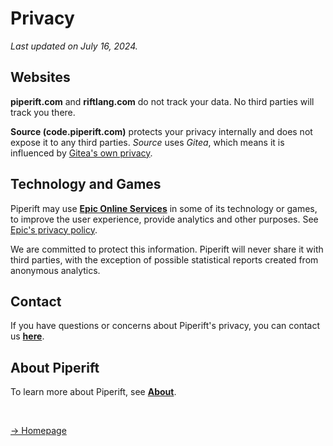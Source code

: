 
# Privacy
_Last updated on July 16, 2024._


## Websites
**piperift.com** and **riftlang.com** do not track your data. No third parties will track you there.

**Source (code.piperift.com)** protects your privacy internally and does not expose it to any third parties. _Source_ uses _Gitea_, which means it is influenced by [Gitea's own privacy](https://about.gitea.com/privacy-policy).


## Technology and Games
Piperift may use **[Epic Online Services](https://dev.epicgames.com/services)** in some of its technology or games, to improve the user experience, provide analytics and other purposes. See [Epic's privacy policy](https://www.epicgames.com/site/en-US/privacypolicy?lang=en-US).

We are committed to protect this information. Piperift will never share it with third parties, with the exception of possible statistical reports created from anonymous analytics.

## Contact
If you have questions or concerns about Piperift's privacy, you can contact us **[here](/contact)**.

## About Piperift
To learn more about Piperift, see **[About](/about)**.

&nbsp;

[-> Homepage](/)
